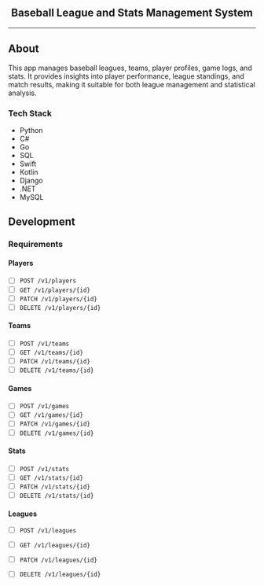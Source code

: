 <div align="center">
    <h2>Baseball League and Stats Management System</h2>
</div>

<hr />

## About

This app manages baseball leagues, teams, player profiles, game logs, and stats. It provides insights into player performance, league standings, and match results, making it suitable for both league management and statistical analysis.

### Tech Stack

- Python
- C#
- Go
- SQL
- Swift
- Kotlin
- Django
- .NET
- MySQL

## Development

### Requirements

#### Players
- [ ] `POST /v1/players`
- [ ] `GET /v1/players/{id}`
- [ ] `PATCH /v1/players/{id}`
- [ ] `DELETE /v1/players/{id}`

#### Teams
- [ ] `POST /v1/teams`
- [ ] `GET /v1/teams/{id}`
- [ ] `PATCH /v1/teams/{id}`
- [ ] `DELETE /v1/teams/{id}`

#### Games
- [ ] `POST /v1/games`
- [ ] `GET /v1/games/{id}`
- [ ] `PATCH /v1/games/{id}`
- [ ] `DELETE /v1/games/{id}`

#### Stats 
- [ ] `POST /v1/stats`
- [ ] `GET /v1/stats/{id}`
- [ ] `PATCH /v1/stats/{id}`
- [ ] `DELETE /v1/stats/{id}`

#### Leagues
- [ ] `POST /v1/leagues`
- [ ] `GET /v1/leagues/{id}`
- [ ] `PATCH /v1/leagues/{id}`
- [ ] `DELETE /v1/leagues/{id}`

